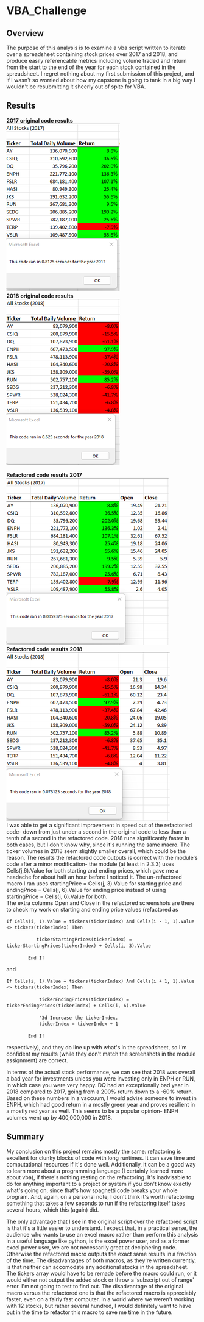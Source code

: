 # VBA_Challenge
 ## Overview
The purpose of this analysis is to examine a vba script written to iterate over a spreadsheet containing stock prices over 2017 and 2018, and produce easily referencable metrics including volume traded and return from the start to the end of the year for each stock contained in the spreadsheet.
I regret nothing about my first submission of this project, and if I wasn't so worried about how my capstone is going to tank in a big way I wouldn't be resubmitting it sheerly out of spite for VBA.
 ## Results

 **2017 original code results**  
 ![](https://github.com/ChrisJAnderson/VBA_Challenge/blob/main/Resources/OldCode2017.png)  
 **2018 original code results**  
 ![](https://github.com/ChrisJAnderson/VBA_Challenge/blob/main/Resources/OldCode2018.png)   
  
**Refactored code results 2017**  
![](https://github.com/ChrisJAnderson/VBA_Challenge/blob/main/Resources/NewCode2017.png)  
**Refactored code results 2018**  
![](https://github.com/ChrisJAnderson/VBA_Challenge/blob/main/Resources/NewCode2018.png)  
I was able to get a significant improvement in speed out of the refactoried code- down from just under a second in the original code to less than a tenth of a second in the refactored code. 2018 runs significantly faster in both cases, but I don't know why, since it's running the same macro. The ticker volumes in 2018 seem slightly smaller overall, which could be the reason.
The results the refactored code outputs is correct with the module's code after a minor modification- the module (at least in 2.3.3) uses Cells(j,6).Value for both starting and ending prices, which gave me a headache for about half an hour before I noticed it.  The un-refactored macro I ran uses startingPrice = Cells(j, 3).Value for starting price and endingPrice = Cells(j, 6).Value for ending price instead of using startingPrice = Cells(j, 6).Value for both.  
The extra columns Open and Close in the refactored screenshots are there to check my work on starting and ending price values (refactored as 
```
If Cells(i, 1).Value = tickers(tickerIndex) And Cells(i - 1, 1).Value <> tickers(tickerIndex) Then
            
           tickerStartingPrices(tickerIndex) = tickerStartingPrices(tickerIndex) + Cells(i, 3).Value
            
        End If
```  
and  
```
If Cells(i, 1).Value = tickers(tickerIndex) And Cells(i + 1, 1).Value <> tickers(tickerIndex) Then
            
            tickerEndingPrices(tickerIndex) = tickerEndingPrices(tickerIndex) + Cells(i, 6).Value

            '3d Increase the tickerIndex.
            tickerIndex = tickerIndex + 1
            
        End If
```
respectively), and they do line up with what's in the spreadsheet, so I'm confident my results (while they don't match the screenshots in the module assignment) are correct.  
  
In terms of the actual stock performance, we can see that 2018 was overall a bad year for investments unless you were investing only in ENPH or RUN, in which case you were very happy.
DQ had an exceptionally bad year in 2018 compared to 2017, going from a 200% return down to a -60% return. Based on these numbers in a vaccuum, I would advise someone to invest in ENPH, which had good return in a mostly green year and proves resilient in a mostly red year as well. This seems to be a popular opinion- ENPH volumes went up by 400,000,000 in 2018.
## Summary
My conclusion on this project remains mostly the same: refactoring is excellent for clunky blocks of code with long runtimes. It can save time and computational resources if it's done well. Additionally, it can be a good way to learn more about a programming language (I certainly learned more about vba), if there's nothing resting on the refactoring. It's inadvisable to do for anything important to a project or system if you don't know exactly what's going on, since that's how spaghetti code breaks your whole program. And, again, on a personal note, I don't think it's worth refactoring something that takes a few seconds to run if the refactoring itself takes several hours, which this (again) did.  
  
The only advantage that I see in the original script over the refactored script is that it's a little easier to understand. I expect that, in a practical sense, the audience who wants to use an excel macro rather than perform this analysis in a useful language like python, is the excel power user, and as a former excel power user, we are not necessarily great at deciphering code.
Otherwise the refactored macro outputs the exact same results in a fraction of the time. The disadvantages of both macros, as they're written currently, is that neither can accomodate any additional stocks in the spreadsheet. The tickers array would have to be remade before the macro could run, or it would either not output the added stock or throw a 'subscript out of range' error. I'm not going to test to find out. The disadvantage of the original macro versus the refactored one is that the refactored macro is appreciably faster, even on a fairly fast computer. In a world where we weren't working with 12 stocks, but rather several hundred, I would definitely want to have put in the time to refactor this macro to save me time in the future.
